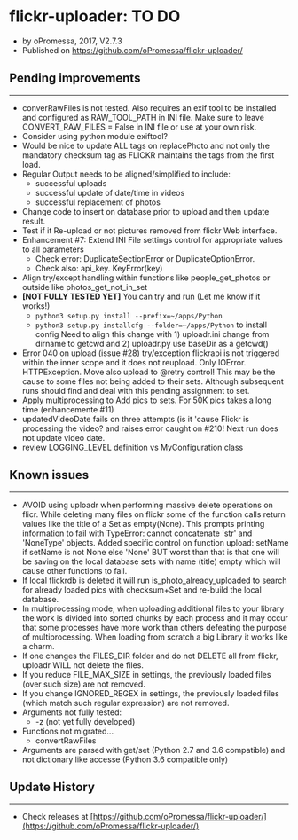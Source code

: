 # flickr-uploader: TO DO
* by oPromessa, 2017, V2.7.3
* Published on https://github.com/oPromessa/flickr-uploader/

## Pending improvements
-----------------------
* converRawFiles is not tested. Also requires an exif tool to be installed
  and configured as RAW_TOOL_PATH in INI file. Make sure to leave
  CONVERT_RAW_FILES = False in INI file or use at your own risk.
* Consider using python module exiftool?
* Would be nice to update ALL tags on replacePhoto and not only the
  mandatory checksum tag as FLICKR maintains the tags from the first load.
* Regular Output needs to be aligned/simplified to include:
   * successful uploads
   * successful update of date/time in videos
   * successful replacement of photos
* Change code to insert on database prior to upload and then update result.
* Test if it Re-upload or not pictures removed from flickr Web interface.
* Enhancement #7: Extend INI File settings control for appropriate values
  to all parameters
   * Check error:  DuplicateSectionError or DuplicateOptionError.
   * Check also: api_key. KeyError(key)
* Align try/except handling within functions like people_get_photos or outside
  like photos_get_not_in_set
* **[NOT FULLY TESTED YET]** You can try and run (Let me know if it works!)
   * `python3 setup.py install --prefix=~/apps/Python`
   * `python3 setup.py installcfg --folder=~/apps/Python` to install config
  Need to align this change with 1) uploadr.ini change from dirname to getcwd
  and 2) uploadr.py use baseDir as a getcwd()
* Error 040 on upload (issue #28) try/exception flickrapi is not triggered
  within the inner scope and it does not reupload. Only IOError. HTTPException.
  Move also upload to @retry control! This may be the cause to some files not
  being added to their sets. Although subsequent runs should find and deal
  with this pending assignment to set.
* Apply multiprocessing to Add pics to sets. For 50K pics takes a long time
  (enhancemente #11)
* updatedVideoDate fails on three attempts (is it 'cause Flickr is processing
  the video? and raises error caught on #210! Next run does not update video
  date.
* review LOGGING_LEVEL definition vs MyConfiguration class

## Known issues
---------------
* AVOID using uploadr when performing massive delete operations on flicr.
  While deleting many files on flickr some of the function calls return
  values like the title of a Set as empty(None). This prompts printing
  information to fail with TypeError: cannot concatenate 'str' and
  'NoneType' objects. Added specific control on function upload:
  setName if setName is not None else 'None'
  BUT worst than that is that one will be saving on the local database
  sets with name (title) empty which will cause other functions to fail.
* If local flickrdb is deleted it will run is_photo_already_uploaded to
  search for already loaded pics with checksum+Set and re-build the
  local database.
* In multiprocessing mode, when uploading additional files to your library
  the work is divided into sorted chunks by each process and it may occur
  that some processes have more work than others defeating the purpose
  of multiprocessing. When loading from scratch a big Library it works
  like a charm.
* If one changes the FILES_DIR folder and do not DELETE all from flickr,
  uploadr WILL not delete the files.
* If you reduce FILE_MAX_SIZE in settings, the previously loaded files
  (over such size) are not removed.
* If you change IGNORED_REGEX in settings, the previously loaded files
  (which match such regular expression) are not removed.
* Arguments not fully tested:
   * -z (not yet fully developed)
* Functions not migrated...
   * convertRawFiles
* Arguments are parsed with get/set (Python 2.7 and 3.6 compatible) and not
  dictionary like accesse (Python 3.6 compatible only)

## Update History
-----------------
* Check releases at [https://github.com/oPromessa/flickr-uploader/](https://github.com/oPromessa/flickr-uploader/)